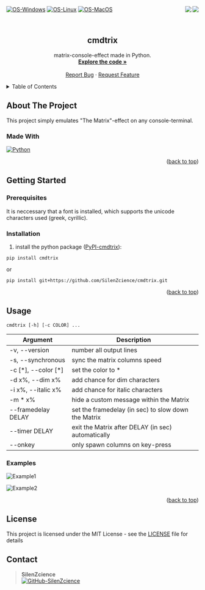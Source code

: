 <div id="top"></div>

<p>
   <a href="https://pypi.org/project/cmdtrix/" alt="Downloads">
      <img src="https://static.pepy.tech/personalized-badge/cmdtrix?period=total&units=international_system&left_color=grey&right_color=orange&left_text=Downloads" align="right">
   </a>
   <a href="https://pypi.org/project/cmdtrix/" alt="Visitors">
      <img src="https://visitor-badge.laobi.icu/badge?page_id=SilenZcience.cmdtrix" align="right">
   </a>
</p>

[![OS-Windows]][OS-Windows]
[![OS-Linux]][OS-Linux]
[![OS-MacOS]][OS-MacOS]

<br/>
<div align="center">
<h2 align="center">cmdtrix</h2>
   <p align="center">
      matrix-console-effect made in Python.
      <br/>
      <a href="https://github.com/SilenZcience/cmdtrix/blob/main/cmdtrix/main.py">
         <strong>Explore the code »</strong>
      </a>
      <br/>
      <br/>
      <a href="https://github.com/SilenZcience/cmdtrix/issues">Report Bug</a>
      ·
      <a href="https://github.com/SilenZcience/cmdtrix/issues">Request Feature</a>
   </p>
</div>


<details>
   <summary>Table of Contents</summary>
   <ol>
      <li>
         <a href="#about-the-project">About The Project</a>
         <ul>
            <li><a href="#made-with">Made With</a></li>
         </ul>
      </li>
      <li>
         <a href="#getting-started">Getting Started</a>
         <ul>
            <li><a href="#prerequisites">Prerequisites</a></li>
            <li><a href="#installation">Installation</a></li>
         </ul>
      </li>
      <li><a href="#usage">Usage</a>
         <ul>
         <li><a href="#examples">Examples</a></li>
         </ul>
      </li>
      <li><a href="#license">License</a></li>
      <li><a href="#contact">Contact</a></li>
   </ol>
</details>

## About The Project

This project simply emulates "The Matrix"-effect on any console-terminal.

### Made With
[![Python][MadeWith-Python]](https://www.python.org/)

<p align="right">(<a href="#top">back to top</a>)</p>

## Getting Started

### Prerequisites

It is neccessary that a font is installed, which supports the unicode characters used (greek, cyrillic).

### Installation

1. install the python package ([PyPI-cmdtrix](https://pypi.org/project/cmdtrix/)):
```console
pip install cmdtrix
```
or
```console
pip install git+https://github.com/SilenZcience/cmdtrix.git
```
<p align="right">(<a href="#top">back to top</a>)</p>

## Usage

```console
cmdtrix [-h] [-c COLOR] ...
```

| Argument               | Description                                        |
|------------------------|----------------------------------------------------|
| -v, --version          | number all output lines                            |
| -s, --synchronous      | sync the matrix columns speed                      |
| -c [\*], --color [\*]  | set the color to *                                 |
| -d x%, --dim x%        | add chance for dim characters                      |
| -i x%, --italic x%     | add chance for italic characters                   |
| -m * x%                | hide a custom message within the Matrix            |
| --framedelay DELAY     | set the framedelay (in sec) to slow down the Matrix|
| --timer DELAY          | exit the Matrix after DELAY (in sec) automatically |
| --onkey                | only spawn columns on key-press                    |

### Examples

![Example1](https://raw.githubusercontent.com/SilenZcience/cmdtrix/main/img/example1.png "example1")

![Example2](https://raw.githubusercontent.com/SilenZcience/cmdtrix/main/img/example2.png "example2")

<p align="right">(<a href="#top">back to top</a>)</p>

## License

This project is licensed under the MIT License - see the [LICENSE](https://github.com/SilenZcience/cmdtrix/blob/main/LICENSE) file for details

## Contact

> **SilenZcience** <br/>
[![GitHub-SilenZcience][GitHub-SilenZcience]](https://github.com/SilenZcience)

[OS-Windows]: https://svgshare.com/i/ZhY.svg
[OS-Linux]: https://svgshare.com/i/Zhy.svg
[OS-MacOS]: https://svgshare.com/i/ZjP.svg

[MadeWith-Python]: https://img.shields.io/badge/Made%20with-Python-brightgreen

[GitHub-SilenZcience]: https://img.shields.io/badge/GitHub-SilenZcience-orange
